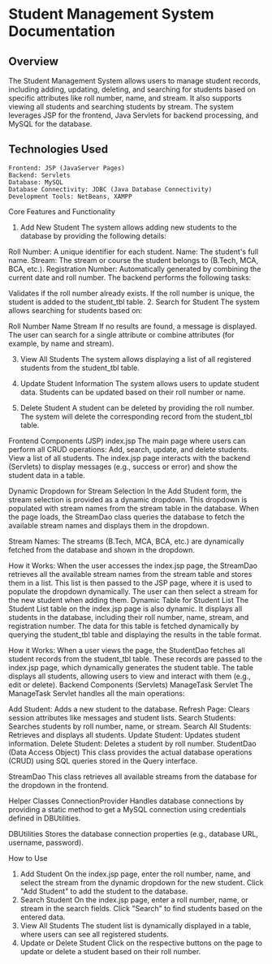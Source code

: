 # **Student Management System Documentation**

## **Overview**
  The Student Management System allows users to manage student records, including adding, updating, deleting, and searching for students based on specific attributes like roll number, name, and stream. It also     supports viewing all students and searching students by stream.
  The system leverages JSP for the frontend, Java Servlets for backend processing, and MySQL for the database.

## **Technologies Used**
    Frontend: JSP (JavaServer Pages)
    Backend: Servlets
    Database: MySQL
    Database Connectivity: JDBC (Java Database Connectivity)
    Development Tools: NetBeans, XAMPP



Core Features and Functionality
  1. Add New Student
  The system allows adding new students to the database by providing the following details:

Roll Number: A unique identifier for each student.
Name: The student's full name.
Stream: The stream or course the student belongs to (B.Tech, MCA, BCA, etc.).
Registration Number: Automatically generated by combining the current date and roll number.
The backend performs the following tasks:

Validates if the roll number already exists.
If the roll number is unique, the student is added to the student_tbl table.
2. Search for Student
The system allows searching for students based on:

Roll Number
Name
Stream
If no results are found, a message is displayed. The user can search for a single attribute or combine attributes (for example, by name and stream).

3. View All Students
The system allows displaying a list of all registered students from the student_tbl table.

4. Update Student Information
The system allows users to update student data. Students can be updated based on their roll number or name.

5. Delete Student
A student can be deleted by providing the roll number. The system will delete the corresponding record from the student_tbl table.

Frontend Components (JSP)
index.jsp
The main page where users can perform all CRUD operations:
Add, search, update, and delete students.
View a list of all students.
The index.jsp page interacts with the backend (Servlets) to display messages (e.g., success or error) and show the student data in a table.

Dynamic Dropdown for Stream Selection
In the Add Student form, the stream selection is provided as a dynamic dropdown. This dropdown is populated with stream names from the stream table in the database. When the page loads, the StreamDao class queries the database to fetch the available stream names and displays them in the dropdown.

Stream Names: The streams (B.Tech, MCA, BCA, etc.) are dynamically fetched from the database and shown in the dropdown.

How it Works:
When the user accesses the index.jsp page, the StreamDao retrieves all the available stream names from the stream table and stores them in a list.
This list is then passed to the JSP page, where it is used to populate the dropdown dynamically.
The user can then select a stream for the new student when adding them.
Dynamic Table for Student List
The Student List table on the index.jsp page is also dynamic. It displays all students in the database, including their roll number, name, stream, and registration number. The data for this table is fetched dynamically by querying the student_tbl table and displaying the results in the table format.


How it Works:
When a user views the page, the StudentDao fetches all student records from the student_tbl table.
These records are passed to the index.jsp page, which dynamically generates the student table.
The table displays all students, allowing users to view and interact with them (e.g., edit or delete).
Backend Components (Servlets)
ManageTask Servlet
The ManageTask Servlet handles all the main operations:

Add Student: Adds a new student to the database.
Refresh Page: Clears session attributes like messages and student lists.
Search Students: Searches students by roll number, name, or stream.
Search All Students: Retrieves and displays all students.
Update Student: Updates student information.
Delete Student: Deletes a student by roll number.
StudentDao (Data Access Object)
This class provides the actual database operations (CRUD) using SQL queries stored in the Query interface.

StreamDao
This class retrieves all available streams from the database for the dropdown in the frontend.

Helper Classes
ConnectionProvider
Handles database connections by providing a static method to get a MySQL connection using credentials defined in DBUtilities.

DBUtilities
Stores the database connection properties (e.g., database URL, username, password).

How to Use
1. Add Student
On the index.jsp page, enter the roll number, name, and select the stream from the dynamic dropdown for the new student.
Click "Add Student" to add the student to the database.
2. Search Student
On the index.jsp page, enter a roll number, name, or stream in the search fields.
Click "Search" to find students based on the entered data.
3. View All Students
The student list is dynamically displayed in a table, where users can see all registered students.
4. Update or Delete Student
Click on the respective buttons on the page to update or delete a student based on their roll number.
